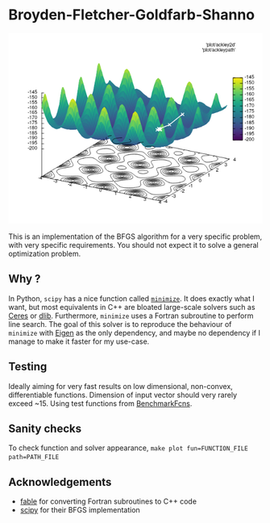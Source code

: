 # Broyden-Fletcher-Goldfarb-Shanno

![rosenbrock](img/ackley.png)

This is an implementation of the BFGS algorithm for a very specific problem, with very specific requirements. You should not expect it to solve a general optimization problem.

## Why ?

In Python, `scipy` has a nice function called [`minimize`](https://docs.scipy.org/doc/scipy/reference/generated/scipy.optimize.minimize.html). It does exactly what I want, but most equivalents in C++ are bloated large-scale solvers such as [Ceres](http://ceres-solver.org/) or [dlib](http://dlib.net/).
Furthermore, `minimize` uses a Fortran subroutine to perform line search.
The goal of this solver is to reproduce the behaviour of `minimize` with [Eigen](http://eigen.tuxfamily.org/index.php) as the only dependency, and maybe no dependency if I manage to make it faster for my use-case.

## Testing

Ideally aiming for very fast results on low dimensional, non-convex, differentiable functions. Dimension of input vector should very rarely exceed ~15. Using test functions from [BenchmarkFcns](http://benchmarkfcns.xyz/fcns).

## Sanity checks

To check function and solver appearance, `make plot fun=FUNCTION_FILE path=PATH_FILE`

## Acknowledgements

- [fable](http://cci.lbl.gov/fable/) for converting Fortran subroutines to C++ code
- [scipy](https://www.scipy.org/) for their BFGS implementation
